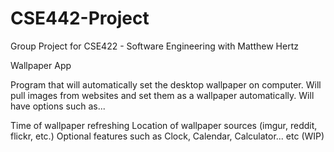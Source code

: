 # CSE442-Project
Group Project for CSE422 - Software Engineering with Matthew Hertz

Wallpaper App

Program that will automatically set the desktop wallpaper on computer. Will pull images from websites and set them as a wallpaper automatically. Will have options such as...

Time of wallpaper refreshing
Location of wallpaper sources (imgur, reddit, flickr, etc.)
Optional features such as Clock, Calendar, Calculator... etc (WIP)
